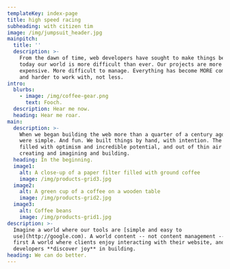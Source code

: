 ```yaml
---
templateKey: index-page
title: high speed racing
subheading: with citizen tim
image: /img/jumpsuit_header.jpg
mainpitch:
  title: ''
  description: >-
    From the dawn of time, web developers have sought to make things better. Yet
    today our world is more difficult than ever. Our projects are more
    expensive. More difficult to manage. Everything has become MORE complicated
    and harder to work with, not less.
intro:
  blurbs:
    - image: /img/coffee-gear.png
      text: Fooch.
  description: Hear me now.
  heading: Hear me roar.
main:
  description: >-
    When we began building the web more than a quarter of a century ago, things
    were simple. And fun. We built things by hand, with intention. The world was
    filled with optimism and incredible potential, and out of thin air we began
    creating and imagining and building.
  heading: In the beginning.
  image1:
    alt: A close-up of a paper filter filled with ground coffee
    image: /img/products-grid3.jpg
  image2:
    alt: A green cup of a coffee on a wooden table
    image: /img/products-grid2.jpg
  image3:
    alt: Coffee beans
    image: /img/products-grid1.jpg
description: >-
  Imagine a world where our tools are [simple and easy to
  use](http://google.com). A world content -- not content management -- comes
  first A world where clients enjoy interacting with their website, and where
  developers **discover joy** in building.
heading: We can do better.
---
```


